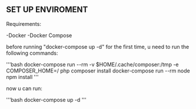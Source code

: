## SET UP ENVIROMENT

Requirements:

-Docker
-Docker Compose

before running "docker-compose up -d" for the first time, u need to run the following commands:

'''bash
docker-compose run --rm -v $HOME/.cache/composer:/tmp -e COMPOSER_HOME=/ php composer install
docker-compose run --rm node npm install
'''

now u can run:

'''bash
docker-compose up -d
'''
